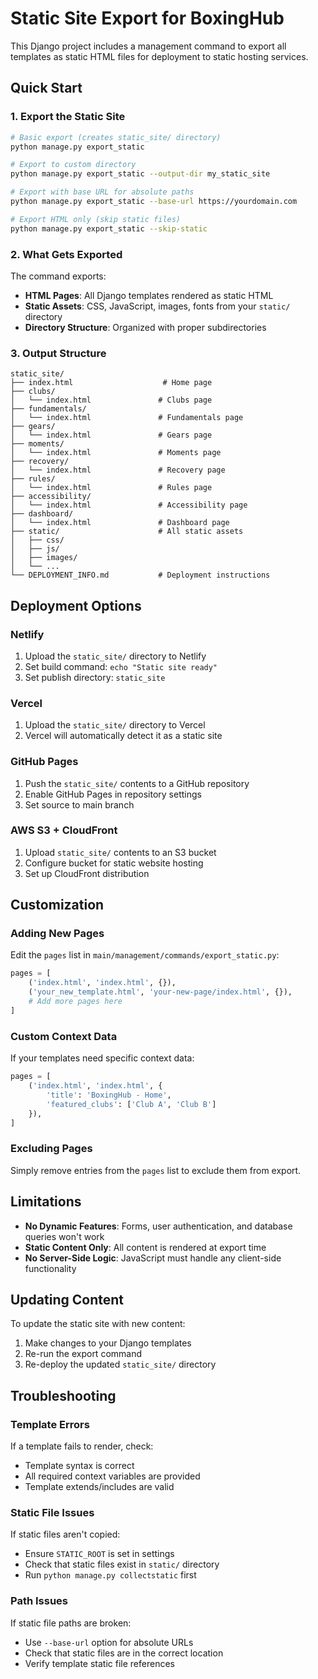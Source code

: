 # Static Site Export for BoxingHub

This Django project includes a management command to export all templates as static HTML files for deployment to static hosting services.

## Quick Start

### 1. Export the Static Site

```bash
# Basic export (creates static_site/ directory)
python manage.py export_static

# Export to custom directory
python manage.py export_static --output-dir my_static_site

# Export with base URL for absolute paths
python manage.py export_static --base-url https://yourdomain.com

# Export HTML only (skip static files)
python manage.py export_static --skip-static
```

### 2. What Gets Exported

The command exports:
- **HTML Pages**: All Django templates rendered as static HTML
- **Static Assets**: CSS, JavaScript, images, fonts from your `static/` directory
- **Directory Structure**: Organized with proper subdirectories

### 3. Output Structure

```
static_site/
├── index.html                    # Home page
├── clubs/
│   └── index.html               # Clubs page
├── fundamentals/
│   └── index.html               # Fundamentals page
├── gears/
│   └── index.html               # Gears page
├── moments/
│   └── index.html               # Moments page
├── recovery/
│   └── index.html               # Recovery page
├── rules/
│   └── index.html               # Rules page
├── accessibility/
│   └── index.html               # Accessibility page
├── dashboard/
│   └── index.html               # Dashboard page
├── static/                      # All static assets
│   ├── css/
│   ├── js/
│   ├── images/
│   └── ...
└── DEPLOYMENT_INFO.md           # Deployment instructions
```

## Deployment Options

### Netlify
1. Upload the `static_site/` directory to Netlify
2. Set build command: `echo "Static site ready"`
3. Set publish directory: `static_site`

### Vercel
1. Upload the `static_site/` directory to Vercel
2. Vercel will automatically detect it as a static site

### GitHub Pages
1. Push the `static_site/` contents to a GitHub repository
2. Enable GitHub Pages in repository settings
3. Set source to main branch

### AWS S3 + CloudFront
1. Upload `static_site/` contents to an S3 bucket
2. Configure bucket for static website hosting
3. Set up CloudFront distribution

## Customization

### Adding New Pages
Edit the `pages` list in `main/management/commands/export_static.py`:

```python
pages = [
    ('index.html', 'index.html', {}),
    ('your_new_template.html', 'your-new-page/index.html', {}),
    # Add more pages here
]
```

### Custom Context Data
If your templates need specific context data:

```python
pages = [
    ('index.html', 'index.html', {
        'title': 'BoxingHub - Home',
        'featured_clubs': ['Club A', 'Club B']
    }),
]
```

### Excluding Pages
Simply remove entries from the `pages` list to exclude them from export.

## Limitations

- **No Dynamic Features**: Forms, user authentication, and database queries won't work
- **Static Content Only**: All content is rendered at export time
- **No Server-Side Logic**: JavaScript must handle any client-side functionality

## Updating Content

To update the static site with new content:

1. Make changes to your Django templates
2. Re-run the export command
3. Re-deploy the updated `static_site/` directory

## Troubleshooting

### Template Errors
If a template fails to render, check:
- Template syntax is correct
- All required context variables are provided
- Template extends/includes are valid

### Static File Issues
If static files aren't copied:
- Ensure `STATIC_ROOT` is set in settings
- Check that static files exist in `static/` directory
- Run `python manage.py collectstatic` first

### Path Issues
If static file paths are broken:
- Use `--base-url` option for absolute URLs
- Check that static files are in the correct location
- Verify template static file references 